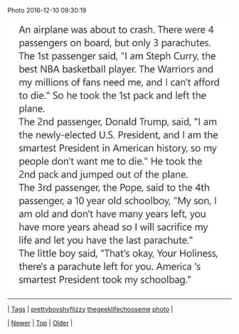 <!--
title: Photo 2016-12-10 09
date: 2020-06-28T15:27:00.142Z
tags: prettyboyshyflizzy, thegeeklifechooseme, photo
-->


Photo 2016-12-10 09:30:19

![](154281507622-0.jpg)

<!--BOTTOM-POST-NAVIGATION-->
---

| [Tags](tags.md) | [prettyboyshyflizzy](tag-prettyboyshyflizzy.md) [thegeeklifechooseme](tag-thegeeklifechooseme.md) [photo](tag-photo.md) |

| [Newer](154258384309.md) | [Top](index.md) | [Older](154286844971.md) |